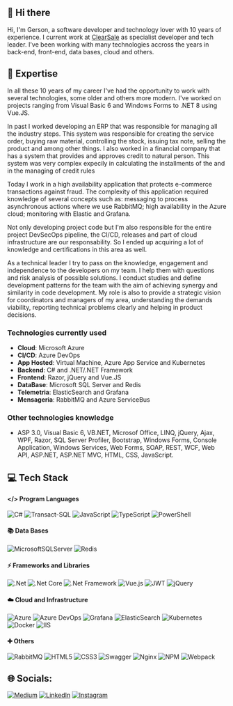 ## 👋 Hi there

Hi, I'm Gerson, a software developer and technology lover with 10 years of experience. I current work at [ClearSale](https://www.clear.sale/) as specialist developer and tech leader. I've been working with many technologies accross the years in back-end, front-end, data bases, cloud and others.

## 🚀 Expertise

In all these 10 years of my career I've had the opportunity to work with several technologies, some older and others more modern. I've worked on projects ranging from Visual Basic 6 and Windows Forms to .NET 8 using Vue.JS.

In past I worked developing an ERP that was responsible for managing all the industry steps. This system was responsible for creating the service order, buying raw material, controlling the stock, issuing tax note, selling the product and among other things.
I also worked in a financial company that has a system that provides and approves credit to natural person. This system was very complex expecily in calculating the installments of the and in the managing of credit rules

Today I work in a high availability application that protects e-commerce transactions against fraud. The complexity of this application required knowledge of several concepts such as: messaging to process asynchronous actions where we use RabbitMQ; high availability in the Azure cloud; monitoring with Elastic and Grafana.

Not only developing project code but I'm also responsible for the entire project DevSecOps pipeline, the CI/CD, releases and part of cloud infrastructure are our responsability. So I ended up acquiring a lot of knowledge and certifications in this area as well.  

As a technical leader I try to pass on the knowledge, engagement and independence to the developers on my team. I help them with questions and risk analysis of possible solutions. I conduct studies and define development patterns for the team with the aim of achieving synergy and similarity in code development. My role is also to provide a strategic vision for coordinators and managers of my area, understanding the demands viability, reporting technical problems clearly and helping in product decisions.

### Technologies currently used 
- **Cloud**: Microsoft Azure
- **CI/CD**: Azure DevOps
- **App Hosted**: Virtual Machine, Azure App Service and Kubernetes
- **Backend**: C# and .NET/.NET Framework
- **Frontend**: Razor, jQuery and Vue.JS 
- **DataBase**: Microsoft SQL Server and Redis
- **Telemetria**: ElasticSearch and Grafana
- **Mensageria**: RabbitMQ and Azure ServiceBus

### Other technologies knowledge
- ASP 3.0, Visual Basic 6, VB.NET, Microsof Office, LINQ, jQuery, Ajax, WPF, Razor, SQL Server Profiler, Bootstrap, Windows Forms, Console Application, Windows Services, Web Forms, SOAP, REST, WCF, Web API, ASP.NET, ASP.NET MVC, HTML, CSS, JavaScript.

## 💻 Tech Stack
#### </> Program Languages
![C#](https://img.shields.io/badge/c%23-%23239120.svg?style=for-the-badge&logoColor=white&logo=csharp)
![Transact-SQL](https://img.shields.io/badge/Transact%20SQL-01?style=for-the-badge&color=orange&logo=)
![JavaScript](https://img.shields.io/badge/javascript-%23323330.svg?style=for-the-badge&logo=javascript&logoColor=%23F7DF1E)
![TypeScript](https://img.shields.io/badge/typescript-%23007ACC.svg?style=for-the-badge&logo=typescript&logoColor=white)
![PowerShell](https://img.shields.io/badge/PowerShell-%235391FE.svg?style=for-the-badge&logoColor=white&logo=purescript)

#### 📚 Data Bases
![MicrosoftSQLServer](https://img.shields.io/badge/Microsoft%20SQL%20Server-CC2927?style=for-the-badge&logo=microsoft%20sql%20server&logoColor=white)
![Redis](https://img.shields.io/badge/redis-%23DD0031.svg?style=for-the-badge&logo=redis&logoColor=white)

#### ⚡ Frameworks and Libraries
![.Net](https://img.shields.io/badge/.NET-5C2D91?style=for-the-badge&logo=.net&logoColor=white)
![.Net Core](https://img.shields.io/badge/.NET%20Core-01?style=for-the-badge&logo=.net&logoColor=white&color=rgb(92%2C%2045%2C%20145))
![.Net Framework](https://img.shields.io/badge/.NET%20Framework-01?style=for-the-badge&logo=.net&logoColor=white&color=rgb(92%2C%2045%2C%20145))
![Vue.js](https://img.shields.io/badge/vuejs-%2335495e.svg?style=for-the-badge&logo=vuedotjs&logoColor=%234FC08D)
![JWT](https://img.shields.io/badge/JWT-black?style=for-the-badge&logo=JSON%20web%20tokens)
![jQuery](https://img.shields.io/badge/jquery-%230769AD.svg?style=for-the-badge&logo=jquery&logoColor=white)

#### ☁️ Cloud and Infrastructure
![Azure](https://img.shields.io/badge/azure-%230072C6.svg?style=for-the-badge&logoColor=white&logo=icloud)
![Azure DevOps](https://img.shields.io/badge/Azure%20DevOps-01?style=for-the-badge&color=blue&logo=dailydotdev&logoColor=white)
![Grafana](https://img.shields.io/badge/grafana-%23F46800.svg?style=for-the-badge&logo=grafana&logoColor=white)
![ElasticSearch](https://img.shields.io/badge/-ElasticSearch-005571?style=for-the-badge&logo=elasticsearch)
![Kubernetes](https://img.shields.io/badge/kubernetes-%23326ce5.svg?style=for-the-badge&logo=kubernetes&logoColor=white&color=mediumpurple)
![Docker](https://img.shields.io/badge/docker-%230db7ed.svg?style=for-the-badge&logo=docker&logoColor=white)
![IIS](https://img.shields.io/badge/IIS-01?style=for-the-badge&color=blue)

#### ✚ Others
![RabbitMQ](https://img.shields.io/badge/Rabbitmq-FF6600?style=for-the-badge&logo=rabbitmq&logoColor=white)
![HTML5](https://img.shields.io/badge/html5-%23E34F26.svg?style=for-the-badge&logo=html5&logoColor=white)
![CSS3](https://img.shields.io/badge/css3-%231572B6.svg?style=for-the-badge&logo=css3&logoColor=white)
![Swagger](https://img.shields.io/badge/-Swagger-%23Clojure?style=for-the-badge&logo=swagger&logoColor=white)
![Nginx](https://img.shields.io/badge/nginx-%23009639.svg?style=for-the-badge&logo=nginx&logoColor=white)
![NPM](https://img.shields.io/badge/NPM-%23CB3837.svg?style=for-the-badge&logo=npm&logoColor=white)
![Webpack](https://img.shields.io/badge/webpack-%238DD6F9.svg?style=for-the-badge&logo=webpack&logoColor=black)

## 🌐 Socials:
[![Medium](https://img.shields.io/badge/Medium-12100E?logo=medium&logoColor=white)](https://medium.com/@gersonjunior12)
[![LinkedIn](https://img.shields.io/badge/linkedin-%230077B5.svg?logo=linkedin&logoColor=white)](https://www.linkedin.com/in/gerson-silva-junior-2b38105b/)
[![Instagram](https://img.shields.io/badge/Instagram-%23E4405F.svg?logo=Instagram&logoColor=white)](https://www.instagram.com/gerson_jr/)

